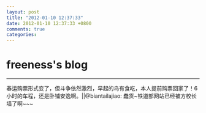 ```yaml
---
layout: post
title: "2012-01-10 12:37:33"
date: 2012-01-10 12:37:33 +0800
comments: true
categories: 
---
```


# freeness's blog

----------

>
春运购票形式变了，但斗争依然激烈，早起的鸟有食吃，本人提前购票回家了！6小时的车程，还是卧铺安逸啊。||@biantailajiao: 蠢货~铁道部网站已经被方校长墙了啊~~~